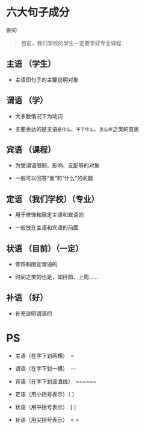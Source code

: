 # 六大句子成分

例句

> 目前，我们学校的学生一定要学好专业课程

## 主语 （学生）

- 主语即句子的主要说明对象

## 谓语 （学）

- 大多数情况下为动词

- 主要表达的是主语```是什么```、```干了什么```、```怎么样```之类的意思

## 宾语 （课程）

- 为受谓语限制、影响、支配等的对象

- 一般可以回答“谁”和“什么”的问题

## 定语 （我们学校）（专业）

- 用于修饰和限定主语和宾语的

- 一般放在主语和宾语的前面

## 状语 （目前）（一定）

- 修饰和限定谓语的

- 时间之类的也是，如目前、上周……

## 补语 （好）

- 补充说明谓语的

# PS

- 主语（在字下划两横）　=

- 谓语（在字下划一横）　—

- 宾语（在字下划波浪线）　~~~~~~

- 定语（用小括号表示）（ ）

- 状语（用中括号表示）　[ ]

- 补语（用尖括号表示）　< >
